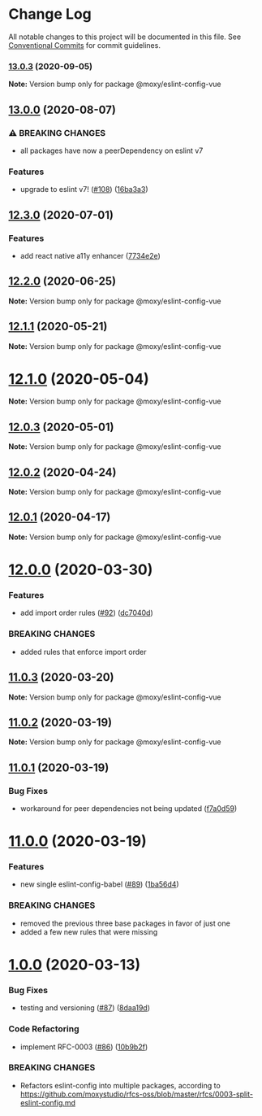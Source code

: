 # Change Log

All notable changes to this project will be documented in this file.
See [Conventional Commits](https://conventionalcommits.org) for commit guidelines.

### [13.0.3](https://github.com/moxystudio/eslint-config/compare/v13.0.2...v13.0.3) (2020-09-05)

**Note:** Version bump only for package @moxy/eslint-config-vue





## [13.0.0](https://github.com/moxystudio/eslint-config/compare/v12.3.1...v13.0.0) (2020-08-07)


### ⚠ BREAKING CHANGES

* all packages have now a peerDependency on eslint v7

### Features

* upgrade to eslint v7! ([#108](https://github.com/moxystudio/eslint-config/issues/108)) ([16ba3a3](https://github.com/moxystudio/eslint-config/commit/16ba3a37c7e91c1ce6e4e7dd313c0c3cd9484ab2))



## [12.3.0](https://github.com/moxystudio/eslint-config/compare/v12.2.0...v12.3.0) (2020-07-01)


### Features

* add react native a11y enhancer ([7734e2e](https://github.com/moxystudio/eslint-config/commit/7734e2e983e41928bb5f827cec2d982adbb143fb))



## [12.2.0](https://github.com/moxystudio/eslint-config/compare/v12.1.1...v12.2.0) (2020-06-25)

**Note:** Version bump only for package @moxy/eslint-config-vue





## [12.1.1](https://github.com/moxystudio/eslint-config/compare/v12.1.0...v12.1.1) (2020-05-21)

**Note:** Version bump only for package @moxy/eslint-config-vue





# [12.1.0](https://github.com/moxystudio/eslint-config/compare/v12.0.3...v12.1.0) (2020-05-04)

**Note:** Version bump only for package @moxy/eslint-config-vue





## [12.0.3](https://github.com/moxystudio/eslint-config/compare/v12.0.2...v12.0.3) (2020-05-01)

**Note:** Version bump only for package @moxy/eslint-config-vue





## [12.0.2](https://github.com/moxystudio/eslint-config/compare/v12.0.1...v12.0.2) (2020-04-24)

**Note:** Version bump only for package @moxy/eslint-config-vue





## [12.0.1](https://github.com/moxystudio/eslint-config/compare/v12.0.0...v12.0.1) (2020-04-17)

**Note:** Version bump only for package @moxy/eslint-config-vue





# [12.0.0](https://github.com/moxystudio/eslint-config/compare/v11.0.3...v12.0.0) (2020-03-30)


### Features

* add import order rules ([#92](https://github.com/moxystudio/eslint-config/issues/92)) ([dc7040d](https://github.com/moxystudio/eslint-config/commit/dc7040d87292961f226bb5b64f6e164884ec2b73))


### BREAKING CHANGES

* added rules that enforce import order





## [11.0.3](https://github.com/moxystudio/eslint-config/compare/v11.0.2...v11.0.3) (2020-03-20)

**Note:** Version bump only for package @moxy/eslint-config-vue





## [11.0.2](https://github.com/moxystudio/eslint-config/compare/v11.0.1...v11.0.2) (2020-03-19)

**Note:** Version bump only for package @moxy/eslint-config-vue





## [11.0.1](https://github.com/moxystudio/eslint-config/compare/v11.0.0...v11.0.1) (2020-03-19)


### Bug Fixes

* workaround for peer dependencies not being updated ([f7a0d59](https://github.com/moxystudio/eslint-config/commit/f7a0d59dafbdd67c434f006e171c9acdc65dcdf8))





# [11.0.0](https://github.com/moxystudio/eslint-config/compare/v1.0.0...v11.0.0) (2020-03-19)


### Features

* new single eslint-config-babel ([#89](https://github.com/moxystudio/eslint-config/issues/89)) ([1ba56d4](https://github.com/moxystudio/eslint-config/commit/1ba56d4da96bcaae6e8450fd576f3afe60a77576))


### BREAKING CHANGES

* removed the previous three base packages in favor of just one
* added a few new rules that were missing





# [1.0.0](https://github.com/moxystudio/eslint-config/compare/v10.1.1...v1.0.0) (2020-03-13)


### Bug Fixes

* testing and versioning ([#87](https://github.com/moxystudio/eslint-config/issues/87)) ([8daa19d](https://github.com/moxystudio/eslint-config/commit/8daa19d491d8bade13da3c2f68edfdf311ea13aa))


### Code Refactoring

* implement RFC-0003 ([#86](https://github.com/moxystudio/eslint-config/issues/86)) ([10b9b2f](https://github.com/moxystudio/eslint-config/commit/10b9b2f771592248fb14fa7dbceb16b590046416))


### BREAKING CHANGES

* Refactors eslint-config into multiple packages,
according to https://github.com/moxystudio/rfcs-oss/blob/master/rfcs/0003-split-eslint-config.md
